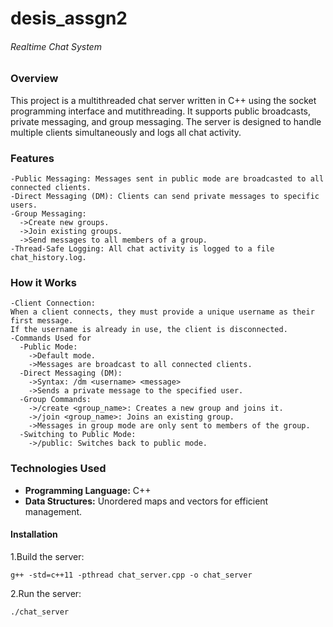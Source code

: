 # desis_assgn2

###### Realtime Chat System

### Overview

This project is a multithreaded chat server written in C++ using the socket programming interface and mutithreading. 
It supports public broadcasts, private messaging, and group messaging. The server is designed to handle multiple clients simultaneously and logs all chat activity.

### Features

    -Public Messaging: Messages sent in public mode are broadcasted to all connected clients.
    -Direct Messaging (DM): Clients can send private messages to specific users.
    -Group Messaging:
      ->Create new groups.
      ->Join existing groups.
      ->Send messages to all members of a group.
    -Thread-Safe Logging: All chat activity is logged to a file chat_history.log.

### How it Works

    -Client Connection:
    When a client connects, they must provide a unique username as their first message.
    If the username is already in use, the client is disconnected.
    -Commands Used for
      -Public Mode:
        ->Default mode.
        ->Messages are broadcast to all connected clients.
      -Direct Messaging (DM):
        ->Syntax: /dm <username> <message>
        ->Sends a private message to the specified user.
      -Group Commands:
        ->/create <group_name>: Creates a new group and joins it.
        ->/join <group_name>: Joins an existing group.
        ->Messages in group mode are only sent to members of the group.
      -Switching to Public Mode:
        ->/public: Switches back to public mode.


### Technologies Used

- **Programming Language:** C++
- **Data Structures:** Unordered maps and vectors for efficient management.

#### Installation

1.Build the server:
    
    g++ -std=c++11 -pthread chat_server.cpp -o chat_server

2.Run the server:

    ./chat_server


